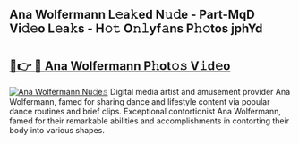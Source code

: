 ## Ana Wolfermann L𝚎a𝚔ed N𝚞𝚍e - Part-MqD Vi𝚍𝚎o L𝚎a𝚔s - H𝚘𝚝 O𝚗𝚕yf𝚊ns P𝚑𝚘tos jphYd

# <h2><a href="http://kf8741.oniu.top/?m=Ana+Wolfermann">🔗👉 🔴 Ana Wolfermann P𝚑ot𝚘𝚜 V𝚒d𝚎o</a></h2>

[![Ana Wolfermann Nu𝚍e𝚜](https://i.imgur.com/0qMVB7G.gif)](http://kf8741.oniu.top/?m=Ana+Wolfermann)
Digital media artist and amusement provider Ana Wolfermann, famed for sharing dance and lifestyle content via popular dance routines and brief clips. Exceptional contortionist Ana Wolfermann, famed for their remarkable abilities and accomplishments in contorting their body into various shapes.  
